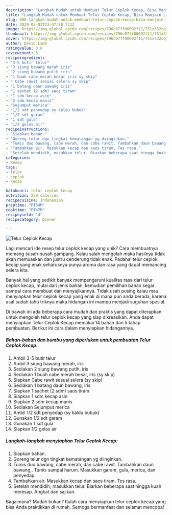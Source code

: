 ```yaml
---
description: "Langkah Mudah untuk Membuat Telur Ceplok Kecap, Bisa Manjain Lidah"
title: "Langkah Mudah untuk Membuat Telur Ceplok Kecap, Bisa Manjain Lidah"
slug: 808-langkah-mudah-untuk-membuat-telur-ceplok-kecap-bisa-manjain-lidah
date: 2020-05-03T23:47:58.721Z
image: https://img-global.cpcdn.com/recipes/796c07ff00692f11/751x532cq70/telur-ceplok-kecap-foto-resep-utama.jpg
thumbnail: https://img-global.cpcdn.com/recipes/796c07ff00692f11/751x532cq70/telur-ceplok-kecap-foto-resep-utama.jpg
cover: https://img-global.cpcdn.com/recipes/796c07ff00692f11/751x532cq70/telur-ceplok-kecap-foto-resep-utama.jpg
author: David Lamb
ratingvalue: 3.8
reviewcount: 6
recipeingredient:
- "3-5 butir telur"
- "3 siung bawang merah iris"
- "2 siung bawang putih iris"
- "1 buah cabe merah besar iris sy skip"
- " Cabe rawit sesuai selera sy skip"
- "1 batang daun bawang iris"
- "1 sachet (2 sdm) saos tiram"
- "1 sdm kecap asin"
- "2 sdm kecap manis"
- "Sejumput merica"
- "1/2 sdt penyedap sy kaldu bubuk"
- "1/2 sdt garam"
- "1 sdt gula"
- "1/2 gelas air"
recipeinstructions:
- "Siapkan bahan."
- "Goreng telur dgn tingkat kematangan yg diinginkan."
- "Tumis duo bawang, cabe merah, dan cabe rawit. Tambahkan daun bawang,. Tumis sampai harum. Masukkan garam, gula, merica, dan penyedap"
- "Tambahkan air. Masukkan kecap dan saos tiram. Tes rasa."
- "Setelah mendidih, masukkan telur. Biarkan beberapa saat hingga kuah meresap. Angkat dan sajikan."
categories:
- Resep
tags:
- telur
- ceplok
- kecap

katakunci: telur ceplok kecap 
nutrition: 259 calories
recipecuisine: Indonesian
preptime: "PT34M"
cooktime: "PT47M"
recipeyield: "4"
recipecategory: Dinner

---
```



![Telur Ceplok Kecap](https://img-global.cpcdn.com/recipes/796c07ff00692f11/751x532cq70/telur-ceplok-kecap-foto-resep-utama.jpg)

Lagi mencari ide resep telur ceplok kecap yang unik? Cara membuatnya memang susah-susah gampang. Kalau salah mengolah maka hasilnya tidak akan memuaskan dan justru cenderung tidak enak. Padahal telur ceplok kecap yang enak seharusnya punya aroma dan rasa yang dapat memancing selera kita.



Banyak hal yang sedikit banyak mempengaruhi kualitas rasa dari telur ceplok kecap, mulai dari jenis bahan, kemudian pemilihan bahan segar sampai cara membuat dan menyajikannya. Tidak usah pusing kalau mau menyiapkan telur ceplok kecap yang enak di mana pun anda berada, karena asal sudah tahu triknya maka hidangan ini mampu menjadi suguhan spesial.


Di bawah ini ada beberapa cara mudah dan praktis yang dapat diterapkan untuk mengolah telur ceplok kecap yang siap dikreasikan. Anda dapat menyiapkan Telur Ceplok Kecap memakai 14 bahan dan 5 tahap pembuatan. Berikut ini cara dalam menyiapkan hidangannya.

<!--inarticleads1-->

##### Bahan-bahan dan bumbu yang diperlukan untuk pembuatan Telur Ceplok Kecap:

1. Ambil 3-5 butir telur
1. Ambil 3 siung bawang merah, iris
1. Sediakan 2 siung bawang putih, iris
1. Sediakan 1 buah cabe merah besar, iris (sy skip)
1. Siapkan  Cabe rawit sesuai selera (sy skip)
1. Sediakan 1 batang daun bawang, iris
1. Siapkan 1 sachet (2 sdm) saos tiram
1. Siapkan 1 sdm kecap asin
1. Siapkan 2 sdm kecap manis
1. Sediakan Sejumput merica
1. Ambil 1/2 sdt penyedap (sy kaldu bubuk)
1. Gunakan 1/2 sdt garam
1. Gunakan 1 sdt gula
1. Siapkan 1/2 gelas air




<!--inarticleads2-->

##### Langkah-langkah menyiapkan Telur Ceplok Kecap:

1. Siapkan bahan.
1. Goreng telur dgn tingkat kematangan yg diinginkan.
1. Tumis duo bawang, cabe merah, dan cabe rawit. Tambahkan daun bawang,. Tumis sampai harum. Masukkan garam, gula, merica, dan penyedap
1. Tambahkan air. Masukkan kecap dan saos tiram. Tes rasa.
1. Setelah mendidih, masukkan telur. Biarkan beberapa saat hingga kuah meresap. Angkat dan sajikan.




Bagaimana? Mudah bukan? Itulah cara menyiapkan telur ceplok kecap yang bisa Anda praktikkan di rumah. Semoga bermanfaat dan selamat mencoba!
